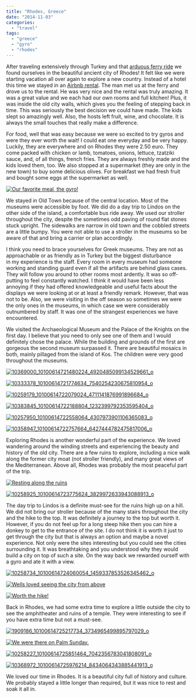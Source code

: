 ```yaml
---
title: "Rhodes, Greece"
date: "2014-11-03"
categories:
  - "travel"
tags:
  - "greece"
  - "gyro"
  - "rhodes"
---
```


After traveling extensively through Turkey and that [arduous ferry ride](http://youngmodernmama.com/2014/10/traveling-abroad-marmaris/ "Traveling Abroad: Marmaris") we found ourselves in the beautiful ancient city of Rhodes! It felt like we were starting vacation all over again to explore a new country. Instead of a hotel this time we stayed in an [Airbnb rental](https://www.airbnb.com/rooms/1037492). The man met us at the ferry and drove us to the rental. He was very nice and the rental was truly amazing. It was a great value and we each had our own rooms and full kitchen! Plus, it was inside the old city walls, which gives you the feeling of stepping back in time. This was seriously the best decision we could have made. The kids slept so amazingly well. Also, the hosts left fruit, wine, and chocolate. It is always the small touches that really make a difference.

For food, well that was easy because we were so excited to try gyros and were they ever worth the wait! I could eat one everyday and be very happy. Luckily, they are everywhere and on Rhodes they were 2.50 euro. They come packed with chicken or lamb, tomatoes, onions, lettuce, tzatziki sauce, and, of all things, french fries. They are always freshly made and the kids loved them, too. We also stopped at a supermarket (they are only in the new town) to buy some delicious olives. For breakfast we had fresh fruit and bought some eggs at the supermarket as well.

[![Our favorite meal, the gyro! ](images/10353453_10100614725087994_1439501240964074513_o-200x300.jpg)](images/10353453_10100614725087994_1439501240964074513_o.jpg)

We stayed in Old Town because of the central location. Most of the museums were accessible by foot. We did do a day trip to Lindos on the other side of the island, a comfortable bus ride away. We used our stroller throughout the city, despite the sometimes odd paving of round flat stones stuck upright. The sidewalks are narrow in old town and the cobbled streets are a little bumpy. You were not able to use a stroller in the museums so be aware of that and bring a carrier or plan accordingly.

I think you need to brace yourselves for Greek museums. They are not as approachable or as friendly as in Turkey but the biggest disturbance in my experience is the staff. Every room in every museum had someone working and standing guard even if all the artifacts are behind glass cases. They will follow you around to other rooms most ardently. It was so off-putting to feel constantly watched. I think it would have been less annoying if they had offered knowledgeable and useful facts about the displays we were looking at or at least a friendly remark. However, that was not to be. Also, we were visiting in the off season so sometimes we were the only ones in the museums, in which case we were considerably outnumbered by staff. It was one of the strangest experiences we have encountered.

We visited the Archaeological Museum and the Palace of the Knights on the first day. I believe that you need to only see one of them and I would definitely chose the palace. While the building and grounds of the first are gorgeous the second museum surpassed it. There are beautiful mosaics in both, mainly pillaged from the island of Kos. The children were very good throughout the museums.

[![10369000_10100614721480224_4920485099134529661_o](images/10369000_10100614721480224_4920485099134529661_o-300x200.jpg)](images/10369000_10100614721480224_4920485099134529661_o.jpg)

[![10333378_10100614721774634_7540254230675810954_o](images/10333378_10100614721774634_7540254230675810954_o-200x300.jpg)](images/10333378_10100614721774634_7540254230675810954_o.jpg)

[![10259179_10100614722079024_4711141876991896684_o](images/10259179_10100614722079024_4711141876991896684_o-200x300.jpg)](images/10259179_10100614722079024_4711141876991896684_o.jpg)

[![10383845_10100614722188804_1232399792353595404_o](images/10383845_10100614722188804_1232399792353595404_o-300x200.jpg)](images/10383845_10100614722188804_1232399792353595404_o.jpg)

[![10257950_10100614722558064_4307973901106365083_o](images/10257950_10100614722558064_4307973901106365083_o-300x200.jpg)](images/10257950_10100614722558064_4307973901106365083_o.jpg)

[![10358947_10100614722757664_6427444782475817006_o](images/10358947_10100614722757664_6427444782475817006_o-300x200.jpg)](images/10358947_10100614722757664_6427444782475817006_o.jpg)

Exploring Rhodes is another wonderful part of the experience. We loved wandering around the winding streets and experiencing the beauty and history of the old city. There are a few ruins to explore, including a nice walk along the former city moat (not stroller friendly), and many great views of the Mediterranean. Above all, Rhodes was probably the most peaceful part of the trip.

[![Resting along the ruins](images/10333471_10100614723371434_3107565882942718353_o-300x200.jpg)](images/10333471_10100614723371434_3107565882942718353_o.jpg)

[![10258925_10100614723775624_3829972633943088913_o](images/10258925_10100614723775624_3829972633943088913_o-200x300.jpg)](images/10258925_10100614723775624_3829972633943088913_o.jpg)

The day trip to Lindos is a definite must-see for the ruins high up on a hill. We did not bring our stroller because of the many stairs throughout the city and the hike to the top. It was definitely a journey to the top but worth it. However, if you do not feel up for a long steep hike then you can hire a donkey to get to the entrance of the site. I do not think it is worth it just to get through the city but that is always an option and maybe a novel experience. Not only were the sites interesting but you could see the cities surrounding it. It was breathtaking and you understood why they would build a city on top of such a site. On the way back we rewarded ourself with a gyro and ate it with a view.

[![10258734_10100614724060054_1459337853526345462_o](images/10258734_10100614724060054_1459337853526345462_o-300x200.jpg)](images/10258734_10100614724060054_1459337853526345462_o.jpg)

[![Wells loved seeing the city from above](images/10293846_10100614724094984_7599976652826820657_o-300x200.jpg)](images/10293846_10100614724094984_7599976652826820657_o.jpg)

[![Worth the hike! ](images/10258305_10100614724643884_3216656151010207656_o-300x200.jpg)](images/10258305_10100614724643884_3216656151010207656_o.jpg)

Back in Rhodes, we had some extra time to explore a little outside the city to see the amphitheater and ruins of a temple. They were interesting to see if you have extra time but not a must-see.

[![1909186_10100614725217734_3734965499895797029_o](images/1909186_10100614725217734_3734965499895797029_o-300x200.jpg)](images/1909186_10100614725217734_3734965499895797029_o.jpg)

[![We were there on Palm Sunday. ](images/10259247_10100614725522124_7106538061403685956_o-300x200.jpg)](images/10259247_10100614725522124_7106538061403685956_o.jpg)

[![10258227_10100614725851464_7042356783041808091_o](images/10258227_10100614725851464_7042356783041808091_o-300x200.jpg)](images/10258227_10100614725851464_7042356783041808091_o.jpg)

[![10368972_10100614725976214_8434064343885441913_o](images/10368972_10100614725976214_8434064343885441913_o-300x200.jpg)](images/10368972_10100614725976214_8434064343885441913_o.jpg)

We loved our time in Rhodes. It is a beautiful city full of history and culture. We probably stayed a little longer than required, but it was nice to rest and soak it all in.
